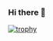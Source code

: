### Hi there 👋

[![trophy](https://github-profile-trophy.vercel.app/?username=marimoon)](https://github-profile-trophy.vercel.app/?username=ryo-ma&rank=S,AAA&title=Stars,Commits)

<!--
**marimoon/marimoon** is a ✨ _special_ ✨ repository because its `README.md` (this file) appears on your GitHub profile.

Here are some ideas to get you started:

- 🔭 I’m currently working on ...
- 🌱 I’m currently learning ...
- 👯 I’m looking to collaborate on ...
- 🤔 I’m looking for help with ...
- 💬 Ask me about ...
- 📫 How to reach me: ...
- 😄 Pronouns: ...
- ⚡ Fun fact: ...
-->
